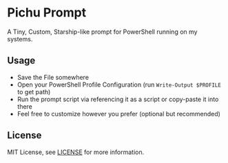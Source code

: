 # Pichu Prompt
A Tiny, Custom, Starship-like prompt for PowerShell running on my systems.

## Usage
- Save the File somewhere
- Open your PowerShell Profile Configuration (run `Write-Output $PROFILE` to get path)
- Run the prompt script via referencing it as a script or copy-paste it into there
- Feel free to customize however you prefer (optional but recommended)

## License
MIT License, see [LICENSE](./README.md) for more information.